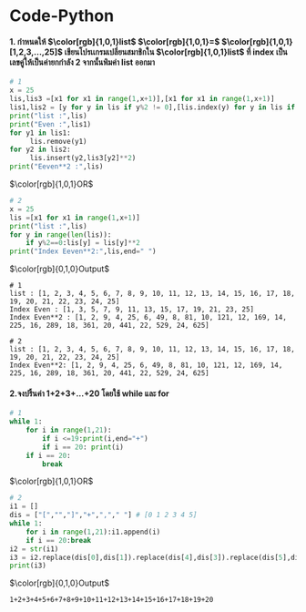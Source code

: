 # Code-Python

#### **1. กำหนดให้ $\color[rgb]{1,0,1}list$ $\color[rgb]{1,0,1}=$ $\color[rgb]{1,0,1}[1,2,3,...,25]$ เขียนโปรเเกรมเปลี่ยนสมาชิกใน $\color[rgb]{1,0,1}list$ ที่ index เป็นเลขคู่ให้เป็นค่ายกกำลัง 2 จากนั้นพิมค่า list ออกมา**
```Python
# 1
x = 25
lis,lis3 =[x1 for x1 in range(1,x+1)],[x1 for x1 in range(1,x+1)]
lis1,lis2 = [y for y in lis if y%2 != 0],[lis.index(y) for y in lis if y%2 != 0]
print("list :",lis)
print("Even :",lis1)
for y1 in lis1:
     lis.remove(y1)
for y2 in lis2:
     lis.insert(y2,lis3[y2]**2)
print("Eeven**2 :",lis)
```
$\color[rgb]{1,0,1}OR$
```Python
# 2
x = 25
lis =[x1 for x1 in range(1,x+1)]
print("list :",lis)
for y in range(len(lis)):
    if y%2==0:lis[y] = lis[y]**2
print("Index Eeven**2:",lis,end=" ")
```
$\color[rgb]{0,1,0}Output$
```Txt
# 1
list : [1, 2, 3, 4, 5, 6, 7, 8, 9, 10, 11, 12, 13, 14, 15, 16, 17, 18, 19, 20, 21, 22, 23, 24, 25]
Index Even : [1, 3, 5, 7, 9, 11, 13, 15, 17, 19, 21, 23, 25]
Index Even**2 : [1, 2, 9, 4, 25, 6, 49, 8, 81, 10, 121, 12, 169, 14, 225, 16, 289, 18, 361, 20, 441, 22, 529, 24, 625]
```
```Txt
# 2
list : [1, 2, 3, 4, 5, 6, 7, 8, 9, 10, 11, 12, 13, 14, 15, 16, 17, 18, 19, 20, 21, 22, 23, 24, 25]
Index Even**2: [1, 2, 9, 4, 25, 6, 49, 8, 81, 10, 121, 12, 169, 14, 225, 16, 289, 18, 361, 20, 441, 22, 529, 24, 625]
```
#### **2.จงปริ้นค่า 1+2+3+...+20 โดยใช้ while และ for**
```Python
# 1
while 1:
    for i in range(1,21):
        if i <=19:print(i,end="+")
        if i == 20: print(i)
    if i == 20:
        break
```
$\color[rgb]{1,0,1}OR$
```Python
# 2
i1 = []
dis = ["[","","]","+",","," "] # [0 1 2 3 4 5] 
while 1:
    for i in range(1,21):i1.append(i)   
    if i == 20:break
i2 = str(i1)
i3 = i2.replace(dis[0],dis[1]).replace(dis[4],dis[3]).replace(dis[5],dis[1]).replace(dis[2],dis[1])
print(i3)
```
$\color[rgb]{0,1,0}Output$
```Txt
1+2+3+4+5+6+7+8+9+10+11+12+13+14+15+16+17+18+19+20
```
